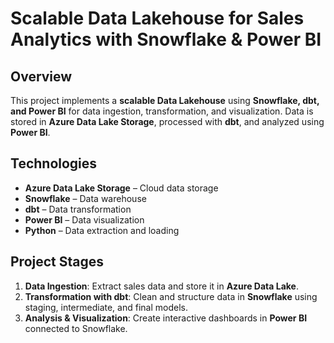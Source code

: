 #  Scalable Data Lakehouse for Sales Analytics with Snowflake & Power BI

##  Overview
This project implements a **scalable Data Lakehouse** using **Snowflake, dbt, and Power BI** for data ingestion, transformation, and visualization. Data is stored in **Azure Data Lake Storage**, processed with **dbt**, and analyzed using **Power BI**.

##  Technologies
- **Azure Data Lake Storage** – Cloud data storage  
- **Snowflake** – Data warehouse  
- **dbt** – Data transformation  
- **Power BI** – Data visualization  
- **Python** – Data extraction and loading  

##  Project Stages
1. **Data Ingestion**: Extract sales data and store it in **Azure Data Lake**.  
2. **Transformation with dbt**: Clean and structure data in **Snowflake** using staging, intermediate, and final models.  
3. **Analysis & Visualization**: Create interactive dashboards in **Power BI** connected to Snowflake. 